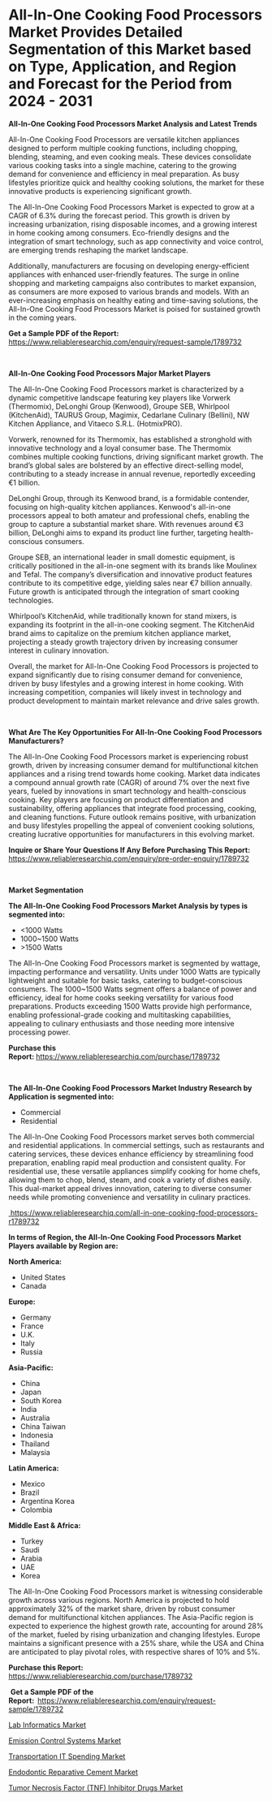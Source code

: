 <p><h1>All-In-One Cooking Food Processors Market Provides Detailed Segmentation of this Market based on Type, Application, and Region and Forecast for the Period from 2024 - 2031</h1></p><p><strong>All-In-One Cooking Food Processors Market Analysis and Latest Trends</strong></p>
<p><p>All-In-One Cooking Food Processors are versatile kitchen appliances designed to perform multiple cooking functions, including chopping, blending, steaming, and even cooking meals. These devices consolidate various cooking tasks into a single machine, catering to the growing demand for convenience and efficiency in meal preparation. As busy lifestyles prioritize quick and healthy cooking solutions, the market for these innovative products is experiencing significant growth.</p><p>The All-In-One Cooking Food Processors Market is expected to grow at a CAGR of 6.3% during the forecast period. This growth is driven by increasing urbanization, rising disposable incomes, and a growing interest in home cooking among consumers. Eco-friendly designs and the integration of smart technology, such as app connectivity and voice control, are emerging trends reshaping the market landscape. </p><p>Additionally, manufacturers are focusing on developing energy-efficient appliances with enhanced user-friendly features. The surge in online shopping and marketing campaigns also contributes to market expansion, as consumers are more exposed to various brands and models. With an ever-increasing emphasis on healthy eating and time-saving solutions, the All-In-One Cooking Food Processors Market is poised for sustained growth in the coming years.</p></p>
<p><strong>Get a Sample PDF of the Report:&nbsp;</strong> <a href="https://www.reliableresearchiq.com/enquiry/request-sample/1789732?utm_campaign=114&utm_medium=2&utm_source=Github&utm_content=ia&utm_term=20122024&utm_id=all-in-one-cooking-food-processors">https://www.reliableresearchiq.com/enquiry/request-sample/1789732</a></p>
<p>&nbsp;</p>
<p><strong>All-In-One Cooking Food Processors Major Market Players</strong></p>
<p><p>The All-In-One Cooking Food Processors market is characterized by a dynamic competitive landscape featuring key players like Vorwerk (Thermomix), DeLonghi Group (Kenwood), Groupe SEB, Whirlpool (KitchenAid), TAURUS Group, Magimix, Cedarlane Culinary (Bellini), NW Kitchen Appliance, and Vitaeco S.R.L. (HotmixPRO).</p><p>Vorwerk, renowned for its Thermomix, has established a stronghold with innovative technology and a loyal consumer base. The Thermomix combines multiple cooking functions, driving significant market growth. The brand’s global sales are bolstered by an effective direct-selling model, contributing to a steady increase in annual revenue, reportedly exceeding €1 billion.</p><p>DeLonghi Group, through its Kenwood brand, is a formidable contender, focusing on high-quality kitchen appliances. Kenwood's all-in-one processors appeal to both amateur and professional chefs, enabling the group to capture a substantial market share. With revenues around €3 billion, DeLonghi aims to expand its product line further, targeting health-conscious consumers.</p><p>Groupe SEB, an international leader in small domestic equipment, is critically positioned in the all-in-one segment with its brands like Moulinex and Tefal. The company’s diversification and innovative product features contribute to its competitive edge, yielding sales near €7 billion annually. Future growth is anticipated through the integration of smart cooking technologies.</p><p>Whirlpool’s KitchenAid, while traditionally known for stand mixers, is expanding its footprint in the all-in-one cooking segment. The KitchenAid brand aims to capitalize on the premium kitchen appliance market, projecting a steady growth trajectory driven by increasing consumer interest in culinary innovation.</p><p>Overall, the market for All-In-One Cooking Food Processors is projected to expand significantly due to rising consumer demand for convenience, driven by busy lifestyles and a growing interest in home cooking. With increasing competition, companies will likely invest in technology and product development to maintain market relevance and drive sales growth.</p></p>
<p>&nbsp;</p>
<p><strong>What Are The Key Opportunities For All-In-One Cooking Food Processors Manufacturers?</strong></p>
<p><p>The All-In-One Cooking Food Processors market is experiencing robust growth, driven by increasing consumer demand for multifunctional kitchen appliances and a rising trend towards home cooking. Market data indicates a compound annual growth rate (CAGR) of around 7% over the next five years, fueled by innovations in smart technology and health-conscious cooking. Key players are focusing on product differentiation and sustainability, offering appliances that integrate food processing, cooking, and cleaning functions. Future outlook remains positive, with urbanization and busy lifestyles propelling the appeal of convenient cooking solutions, creating lucrative opportunities for manufacturers in this evolving market.</p></p>
<p><strong>Inquire or Share Your Questions If Any Before Purchasing This Report:</strong> <a href="https://www.reliableresearchiq.com/enquiry/pre-order-enquiry/1789732?utm_campaign=114&utm_medium=2&utm_source=Github&utm_content=ia&utm_term=20122024&utm_id=all-in-one-cooking-food-processors">https://www.reliableresearchiq.com/enquiry/pre-order-enquiry/1789732</a></p>
<p>&nbsp;</p>
<p><strong>Market Segmentation</strong></p>
<p><strong>The All-In-One Cooking Food Processors Market Analysis by types is segmented into:</strong></p>
<p><ul><li><1000 Watts</li><li>1000~1500 Watts</li><li>>1500 Watts</li></ul></p>
<p><p>The All-In-One Cooking Food Processors market is segmented by wattage, impacting performance and versatility. Units under 1000 Watts are typically lightweight and suitable for basic tasks, catering to budget-conscious consumers. The 1000~1500 Watts segment offers a balance of power and efficiency, ideal for home cooks seeking versatility for various food preparations. Products exceeding 1500 Watts provide high performance, enabling professional-grade cooking and multitasking capabilities, appealing to culinary enthusiasts and those needing more intensive processing power.</p></p>
<p><strong>Purchase this Report:&nbsp;</strong><a href="https://www.reliableresearchiq.com/purchase/1789732?utm_campaign=114&utm_medium=2&utm_source=Github&utm_content=ia&utm_term=20122024&utm_id=all-in-one-cooking-food-processors">https://www.reliableresearchiq.com/purchase/1789732</a></p>
<p>&nbsp;</p>
<p><strong>The All-In-One Cooking Food Processors Market Industry Research by Application is segmented into:</strong></p>
<p><ul><li>Commercial</li><li>Residential</li></ul></p>
<p><p>The All-In-One Cooking Food Processors market serves both commercial and residential applications. In commercial settings, such as restaurants and catering services, these devices enhance efficiency by streamlining food preparation, enabling rapid meal production and consistent quality. For residential use, these versatile appliances simplify cooking for home chefs, allowing them to chop, blend, steam, and cook a variety of dishes easily. This dual-market appeal drives innovation, catering to diverse consumer needs while promoting convenience and versatility in culinary practices.</p></p>
<p><a href="https://www.reliableresearchiq.com/all-in-one-cooking-food-processors-r1789732?utm_campaign=114&utm_medium=2&utm_source=Github&utm_content=ia&utm_term=20122024&utm_id=all-in-one-cooking-food-processors">&nbsp;https://www.reliableresearchiq.com/all-in-one-cooking-food-processors-r1789732</a></p>
<p><strong>In terms of Region, the All-In-One Cooking Food Processors Market Players available by Region are:</strong></p>
<p>
    <p> <strong> North America: </strong>
        <ul>
            <li>United States</li>
            <li>Canada</li>
        </ul>
        </p> 
    <p> <strong> Europe: </strong>
        <ul>
            <li>Germany</li>
            <li>France</li>
            <li>U.K.</li>
            <li>Italy</li>
            <li>Russia</li>
        </ul>
        </p> 
    <p> <strong> Asia-Pacific: </strong>
        <ul>
            <li>China</li>
            <li>Japan</li>
            <li>South Korea</li>
            <li>India</li>
            <li>Australia</li>
            <li>China Taiwan</li>
            <li>Indonesia</li>
            <li>Thailand</li>
            <li>Malaysia</li>
        </ul>
        </p> 
    <p> <strong> Latin America: </strong>
        <ul>
            <li>Mexico</li>
            <li>Brazil</li>
            <li>Argentina Korea</li>
            <li>Colombia</li>
        </ul>
        </p> 
    <p> <strong> Middle East & Africa: </strong>
        <ul>
            <li>Turkey</li>
            <li>Saudi</li>
            <li>Arabia</li>
            <li>UAE</li>
            <li>Korea</li>
        </ul>
    </p>
    </p>
<p><p>The All-In-One Cooking Food Processors market is witnessing considerable growth across various regions. North America is projected to hold approximately 32% of the market share, driven by robust consumer demand for multifunctional kitchen appliances. The Asia-Pacific region is expected to experience the highest growth rate, accounting for around 28% of the market, fueled by rising urbanization and changing lifestyles. Europe maintains a significant presence with a 25% share, while the USA and China are anticipated to play pivotal roles, with respective shares of 10% and 5%.</p></p>
<p><strong>Purchase this Report: </strong><a href="https://www.reliableresearchiq.com/purchase/1789732?utm_campaign=114&utm_medium=2&utm_source=Github&utm_content=ia&utm_term=20122024&utm_id=all-in-one-cooking-food-processors">https://www.reliableresearchiq.com/purchase/1789732</a></p>
<p>&nbsp;<strong>Get a Sample PDF of the Report:&nbsp;&nbsp;</strong><a href="https://www.reliableresearchiq.com/enquiry/request-sample/1789732?utm_campaign=114&utm_medium=2&utm_source=Github&utm_content=ia&utm_term=20122024&utm_id=all-in-one-cooking-food-processors">https://www.reliableresearchiq.com/enquiry/request-sample/1789732</a></p>
<p><strong></strong></p>
<p><p><a href="https://www.linkedin.com/pulse/examination-market-segmentation-lab-informatics-from-2024-3uwqf?utm_campaign=114&utm_medium=2&utm_source=Github&utm_content=ia&utm_term=20122024&utm_id=all-in-one-cooking-food-processors">Lab Informatics Market</a></p><p><a href="https://www.linkedin.com/pulse/emission-control-systems-market-growth-forecast-from-2024-setnf?utm_campaign=114&utm_medium=2&utm_source=Github&utm_content=ia&utm_term=20122024&utm_id=all-in-one-cooking-food-processors">Emission Control Systems Market</a></p><p><a href="https://github.com/demyanglennie65/Market-Research-Report-List-1/blob/main/transportation-it-spending-market.md?utm_campaign=114&utm_medium=2&utm_source=Github&utm_content=ia&utm_term=20122024&utm_id=all-in-one-cooking-food-processors">Transportation IT Spending Market</a></p><p><a href="https://www.linkedin.com/pulse/market-expansion-insights-endodontic-reparative-cement-su4hf?utm_campaign=114&utm_medium=2&utm_source=Github&utm_content=ia&utm_term=20122024&utm_id=all-in-one-cooking-food-processors">Endodontic Reparative Cement Market</a></p><p><a href="https://github.com/alberthagorsuch/Market-Research-Report-List-1/blob/main/tumor-necrosis-factor-tnf-inhibitor-drugs-market.md?utm_campaign=114&utm_medium=2&utm_source=Github&utm_content=ia&utm_term=20122024&utm_id=all-in-one-cooking-food-processors">Tumor Necrosis Factor (TNF) Inhibitor Drugs Market</a></p></p>